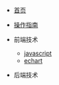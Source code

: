 * [首页](/)
* [操作指南](/guide)
* 前端技术
    * [javascript](/01/javascript/README)
    * [echart](/01/echarts/)

* 后端技术